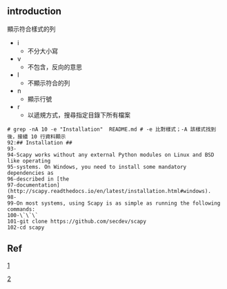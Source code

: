 ## introduction
顯示符合樣式的列

- i
    - 不分大小寫
- v
    - 不包含，反向的意思
- l
    - 不顯示符合的列
- n
    - 顯示行號
- r
    - 以遞規方式，搜尋指定目錄下所有檔案

```shell
# grep -nA 10 -e "Installation"  README.md # -e 比對樣式；-A 該樣式找到後，接續 10 行資料顯示
92:## Installation ##
93-
94-Scapy works without any external Python modules on Linux and BSD like operating
95-systems. On Windows, you need to install some mandatory dependencies as
96-described in [the
97-documentation](http://scapy.readthedocs.io/en/latest/installation.html#windows).
98-
99-On most systems, using Scapy is as simple as running the following commands:
100-\`\`\`
101-git clone https://github.com/secdev/scapy
102-cd scapy
```
## Ref
[1](http://www.thegeekstuff.com/2009/03/15-practical-unix-grep-command-examples/)

[2](http://tldp.org/LDP/Bash-Beginners-Guide/html/sect_04_02.html)